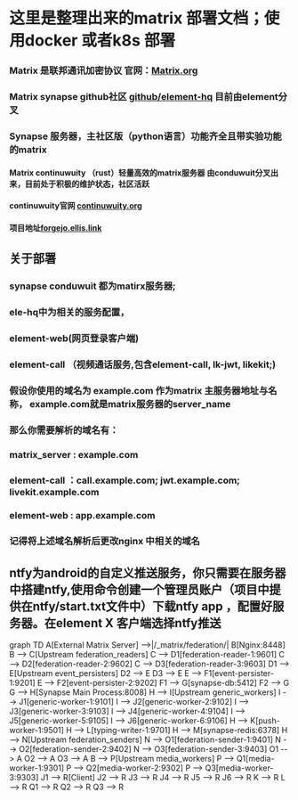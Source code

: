 # 这里是整理出来的matrix 部署文档；使用docker 或者k8s 部署

### Matrix 是联邦通讯加密协议 官网：[Matrix.org](https://matrix.org)
### Matrix synapse github社区 [github/element-hq](https://github.com/element-hq/synapse) 目前由element分叉
###
###
### Synapse 服务器，主社区版（python语言）功能齐全且带实验功能的matrix

#### Matrix continuwuity （rust）轻量高效的matrix服务器 由conduwuit分叉出来，目前处于积极的维护状态，社区活跃
#### continuwuity官网 [continuwuity.org](https://continuwuity.org/) 
#### 项目地址[forgejo.ellis.link](https://forgejo.ellis.link/continuwuation/continuwuity)


## 关于部署
### synapse conduwuit 都为matirx服务器; 
### ele-hq中为相关的服务配置，
### element-web(网页登录客户端)
### element-call （视频通话服务,包含element-call,   lk-jwt,   likekit;)
### 假设你使用的域名为 example.com 作为matrix 主服务器地址与名称， example.com就是matrix服务器的server_name
### 那么你需要解析的域名有：
### matrix_server  : example.com
### element-call   ：call.example.com;   jwt.example.com;   livekit.example.com
### element-web    : app.example.com
### 记得将上述域名解析后更改nginx 中相关的域名

## ntfy为android的自定义推送服务，你只需要在服务器中搭建ntfy,使用命令创建一个管理员账户（项目中提供在ntfy/start.txt文件中）下载ntfy app ，配置好服务器。在element X 客户端选择ntfy推送


graph TD
    A[External Matrix Server] -->|/_matrix/federation/| B[Nginx:8448]
    B --> C[Upstream federation_readers]
    C --> D1[federation-reader-1:9601]
    C --> D2[federation-reader-2:9602]
    C --> D3[federation-reader-3:9603]
    D1 --> E[Upstream event_persisters]
    D2 --> E
    D3 --> E
    E --> F1[event-persister-1:9201]
    E --> F2[event-persister-2:9202]
    F1 --> G[synapse-db:5412]
    F2 --> G
    G --> H[Synapse Main Process:8008]
    H --> I[Upstream generic_workers]
    I --> J1[generic-worker-1:9101]
    I --> J2[generic-worker-2:9102]
    I --> J3[generic-worker-3:9103]
    I --> J4[generic-worker-4:9104]
    I --> J5[generic-worker-5:9105]
    I --> J6[generic-worker-6:9106]
    H --> K[push-worker-1:9501]
    H --> L[typing-writer-1:9701]
    H --> M[synapse-redis:6378]
    H --> N[Upstream federation_senders]
    N --> O1[federation-sender-1:9401]
    N --> O2[federation-sender-2:9402]
    N --> O3[federation-sender-3:9403]
    O1 --> A
    O2 --> A
    O3 --> A
    B --> P[Upstream media_workers]
    P --> Q1[media-worker-1:9301]
    P --> Q2[media-worker-2:9302]
    P --> Q3[media-worker-3:9303]
    J1 --> R[Client]
    J2 --> R
    J3 --> R
    J4 --> R
    J5 --> R
    J6 --> R
    K --> R
    L --> R
    Q1 --> R
    Q2 --> R
    Q3 --> R
